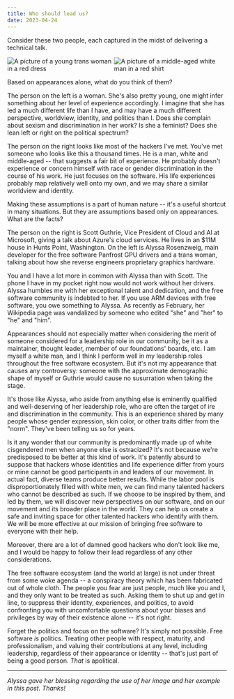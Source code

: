 ```yaml
---
title: Who should lead us?
date: 2023-04-24
---
```


Consider these two people, each captured in the midst of delivering a technical
talk.

<div class="images">
  <img src="https://redacted.moe/f/c34dbc20.jpg" alt="A picture of a young trans woman in a red dress" />
  <img src="https://redacted.moe/f/bd64d141.jpg" alt="A picture of a middle-aged white man in a red shirt" />
</div>
<style>.images { display: flex; }</style>

Based on appearances alone, what do you think of them?

The person on the left is a woman. She's also pretty young, one might infer
something about her level of experience accordingly. I imagine that she has led
a much different life than I have, and may have a much different perspective,
worldview, identity, and politics than I. Does she complain about sexism and
discrimination in her work? Is she a feminist? Does she lean left or right on
the political spectrum?

The person on the right looks like most of the hackers I've met. You've met
someone who looks like this a thousand times. He is a man, white and middle-aged
-- that suggests a fair bit of experience. He probably doesn't experience or
concern himself with race or gender discrimination in the course of his work. He
just focuses on the software. His life experiences probably map relatively well
onto my own, and we may share a similar worldview and identity.

Making these assumptions is a part of human nature -- it's a useful shortcut in
many situations. But they are assumptions based only on appearances. What are
the facts?

The person on the right is Scott Guthrie, Vice President of Cloud and AI at
Microsoft, giving a talk about Azure's cloud services. He lives in an $11M house
in Hunts Point, Washington. On the left is Alyssa Rosenzweig, main developer for
the free software Panfrost GPU drivers and a trans woman, talking about how she
reverse engineers proprietary graphics hardware.

You and I have a lot more in common with Alyssa than with Scott.  The phone I
have in my pocket right now would not work without her drivers. Alyssa humbles
me with her exceptional talent and dedication, and the free software community
is indebted to her. If you use ARM devices with free software, you owe something
to Alyssa. As recently as February, her Wikipedia page was vandalized by someone
who edited "she" and "her" to "he" and "him".

Appearances should not especially matter when considering the merit of someone
considered for a leadership role in our community, be it as a maintainer,
thought leader, member of our foundations' boards, etc. I am myself a white man,
and I think I perform well in my leadership roles throughout the free software
ecosystem. But it's not my appearance that causes any controversy: someone with
the approximate demographic shape of myself or Guthrie would cause no
susurration when taking the stage.

It's those like Alyssa, who aside from anything else is eminently qualified and
well-deserving of her leadership role, who are often the target of ire and
discrimination in the community. This is an experience shared by many people
whose gender expression, skin color, or other traits differ from the "norm".
They've been telling us so for years.

Is it any wonder that our community is predominantly made up of white
cisgendered men when anyone else is ostracized? It's not because we're
predisposed to be better at this kind of work. It's patently absurd to suppose
that hackers whose identities and life experience differ from yours or mine
cannot be good participants in and leaders of our movement. In actual fact,
diverse teams produce better results. While the labor pool is disproportionately
filled with white men, we can find many talented hackers who cannot be described
as such. If we choose to be inspired by them, and led by them, we will discover
new perspectives on our software, and on our movement and its broader place in
the world. They can help us create a safe and inviting space for other talented
hackers who identify with them. We will be more effective at our mission of
bringing free software to everyone with their help.

Moreover, there are a lot of damned good hackers who don't look like me, and I
would be happy to follow their lead regardless of any other considerations.

The free software ecosystem (and the world at large) is not under threat from
some woke agenda -- a conspiracy theory which has been fabricated out of whole
cloth. The people you fear are just people, much like you and I, and they only
want to be treated as such.  Asking them to shut up and get in line, to suppress
their identity, experiences, and politics, to avoid confronting you with
uncomfortable questions about your biases and privileges by way of their
existence alone -- it's not right.

Forget the politics and focus on the software? It's simply not possible. Free
software *is* politics. Treating other people with respect, maturity, and
professionalism, and valuing their contributions at any level, including
leadership, regardless of their appearance or identity -- that's just part of
being a good person. *That* is apolitical.

---

*Alyssa gave her blessing regarding the use of her image and her example in this
post. Thanks!*
